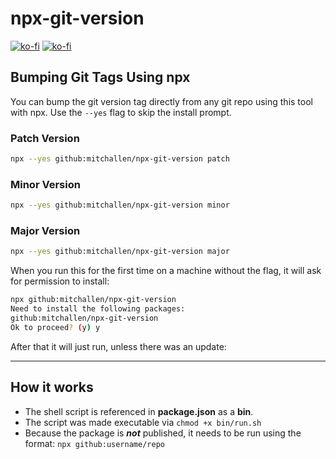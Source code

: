 npx-git-version
==

[![ko-fi](https://img.shields.io/badge/Buy%20Me%20a%20Coffee-orange?logo=buy-me-a-coffee&logoColor=white&style=flat-square)](https://www.buymeacoffee.com/mitchallen)
[![ko-fi](https://img.shields.io/badge/Support%20me%20on%20Ko--fi-29abe0?logo=ko-fi&logoColor=white&style=flat-square)](https://ko-fi.com/mitchallen)

## Bumping Git Tags Using npx

You can bump the git version tag directly from any git repo using this tool with npx. Use the `--yes` flag to skip the install prompt.

### Patch Version

```sh
npx --yes github:mitchallen/npx-git-version patch
```

### Minor Version

```sh
npx --yes github:mitchallen/npx-git-version minor
```

### Major Version

```sh
npx --yes github:mitchallen/npx-git-version major
```

When you run this for the first time on a machine without the flag, it will ask for permission to install:

```sh
npx github:mitchallen/npx-git-version
Need to install the following packages:
github:mitchallen/npx-git-version
Ok to proceed? (y) y

```

After that it will just run, unless there was an update:

* * *

## How it works

* The shell script is referenced in **package.json** as a **bin**.
* The script was made executable via `chmod +x bin/run.sh`
* Because the package is ***not*** published, it needs to be run using the format: `npx github:username/repo`



